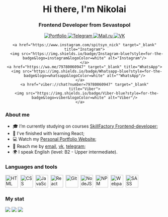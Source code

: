 <div id="header" align="center">
  <h1>Hi there, I'm Nikolai</h1>
  <h3>Frontend Developer from Sevastopol</h3>
</div>

<div id="socials" align="center">
        <a href="https://spitsynnick.github.io/Portfolio/" target="_blank" title="Portfolio">
	  <img src="https://img.shields.io/badge/Portfolio-blue?style=for-the-badge&logo=pcgamingwiki&logoColor=white" alt="Portfolio"/>
	</a>
	<a href="https://telegram.me/spitsynnick" target="_blank" title="Telegram">
	  <img src="https://img.shields.io/badge/Telegram-blue?style=for-the-badge&logo=telegram&logoColor=white" alt="Telegram"/>
	</a>
	<a href="mailto:spitsyn1993@list.ru" target="_blank" title="Email">
	  <img src="https://img.shields.io/badge/email-blue?style=for-the-badge&logo=mail.ru&logoColor=white" alt="Mail.ru"/>
	</a>
	<a href="http://vk.com/nickrus93" target="_blank" title="VK">
	  <img src="https://img.shields.io/badge/Vkontakte-blue?style=for-the-badge&logo=vk&logoColor=white" alt="VK"/>	</a>
	
	<a href="https://www.instagram.com/spitsyn_nick" target="_blank" title="Instagram">
	  <img src="https://img.shields.io/badge/Instagram-blue?style=for-the-badge&logo=instagram&logoColor=white" alt="Instagram"/>
	</a>
	<a href="https://wa.me/79780060947" target="_blank" title="WhatsApp">
	  <img src="https://img.shields.io/badge/Whatsapp-blue?style=for-the-badge&logo=whatsapp&logoColor=white" alt=""WhatsApp"/>
	</a>	
	<a href="viber://chat?number=79780060947" target="_blank" title="Viber">
	  <img src="https://img.shields.io/badge/Viber-blue?style=for-the-badge&logo=viber&logoColor=white" alt="Viber"/>
	</a>	
</div>

### About me
- 🎓 I’m currently studying on courses [SkillFactory Frontend-developer](https://skillfactory.ru/);
- 📄 I’ve finished with learning React;
- 💻 Watch my [Personal Portfolio Website](https://spitsynnick.github.io/Portfolio/);
- 📱 Reach me by [email](mailto:Spitsyn1993@list.ru), [vk](vk.com/nickru93), [telegram](https://telegram.me/spitsynnick);
- 🌍 I speak English (level: B2 - Upper intermediate).

### Languages and tools
<img src="https://cdn.jsdelivr.net/gh/devicons/devicon/icons/html5/html5-original.svg" title="HTML" width="40" height="40"/>&nbsp;
<img src="https://cdn.jsdelivr.net/gh/devicons/devicon/icons/css3/css3-original.svg" title="CSS" width="40" height="40"/>&nbsp;
<img src="https://cdn.jsdelivr.net/gh/devicons/devicon/icons/javascript/javascript-original.svg" title="JavaScript" width="40" height="40"/>&nbsp;
<img src="https://cdn.jsdelivr.net/gh/devicons/devicon/icons/react/react-original.svg" title="React" width="40" height="40"/>&nbsp;
<img src="https://cdn.jsdelivr.net/gh/devicons/devicon/icons/git/git-original.svg" title="Git" width="40" height="40"/>&nbsp;
<img src="https://cdn.jsdelivr.net/gh/devicons/devicon/icons/nodejs/nodejs-original.svg" title="NodeJS" width="40" height="40"/>&nbsp;
<img src="https://cdn.jsdelivr.net/gh/devicons/devicon/icons/npm/npm-original-wordmark.svg" title="NPM" width="40" height="40"/>&nbsp;
<img src="https://cdn.jsdelivr.net/gh/devicons/devicon/icons/webpack/webpack-original.svg" title="Webpack" width="40" height="40"/>&nbsp;
<img src="https://cdn.jsdelivr.net/gh/devicons/devicon/icons/sass/sass-original.svg" title="SASS" width="40" height="40"/>&nbsp;

### My stat
![](http://github-profile-summary-cards.vercel.app/api/cards/profile-details?username=Spitsynnick&theme=nord_dark)
![](http://github-profile-summary-cards.vercel.app/api/cards/repos-per-language?username=Spitsynnick&theme=nord_dark)
![](http://github-profile-summary-cards.vercel.app/api/cards/most-commit-language?username=Spitsynnick&theme=nord_dark)
